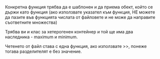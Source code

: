 Конкретна функция трябва да е шаблонен и да приема обект, който се държи като функция (ако използвате указател към функция, НЕ можете да пазите във функцията числата от файловете и не може да направите съответните множества) 

Трябва ви и клас за хетерогенен контейнер и той ще има два наследника - maximum и minimum.

Четенето от файл става с една функция, ако използвате >>, понеже тогава разделителят е без значение.
